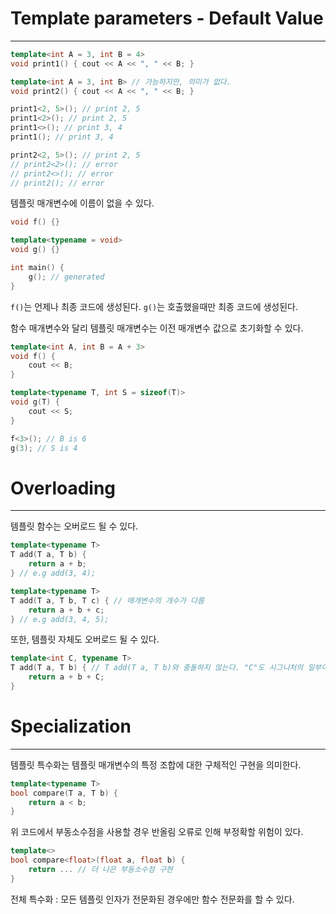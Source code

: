 # Template parameters - Default Value
---
```cpp
template<int A = 3, int B = 4>
void print1() { cout << A << ", " << B; }

template<int A = 3, int B> // 가능하지만, 의미가 없다.
void print2() { cout << A << ", " << B; }

print1<2, 5>(); // print 2, 5
print1<2>(); // print 2, 5
print1<>(); // print 3, 4
print1(); // print 3, 4

print2<2, 5>(); // print 2, 5
// print2<2>(); // error
// print2<>(); // error
// print2(); // error
```

템플릿 매개변수에 이름이 없을 수 있다.
```cpp
void f() {}

template<typename = void>
void g() {}

int main() {
	g(); // generated
}
```

`f()`는 언제나 최종 코드에 생성된다.
`g()`는 호출했을때만 최종 코드에 생성된다.

함수 매개변수와 달리 템플릿 매개변수는 이전 매개변수 값으로 초기화할 수 있다.
```cpp
template<int A, int B = A + 3>
void f() {
	cout << B;
}

template<typename T, int S = sizeof(T)>
void g(T) {
	cout << S;
}

f<3>(); // B is 6
g(3); // S is 4
```
# Overloading
---
템플릿 함수는 오버로드 될 수 있다.
```cpp
template<typename T>
T add(T a, T b) {
	return a + b;
} // e.g add(3, 4);

template<typename T>
T add(T a, T b, T c) { // 매개변수의 개수가 다름
	return a + b + c;
} // e.g add(3, 4, 5);
```

또한, 템플릿 자체도 오버로드 될 수 있다.
```cpp
template<int C, typename T>
T add(T a, T b) { // T add(T a, T b)와 충돌하지 않는다. "C"도 시그니처의 일부이다.
	return a + b + C;
}
```

# Specialization
---
템플릿 특수화는 템플릿 매개변수의 특정 조합에 대한 구체적인 구현을 의미한다.

```cpp
template<typename T>
bool compare(T a, T b) {
	return a < b;
}
```
위 코드에서 부동소수점을 사용할 경우 반올림 오류로 인해 부정확할 위험이 있다.

```cpp
template<>
bool compare<float>(float a, float b) {
	return ... // 더 나은 부동소수점 구현
}
```

전체 특수화 : 모든 템플릿 인자가 전문화된 경우에만 함수 전문화를 할 수 있다.
